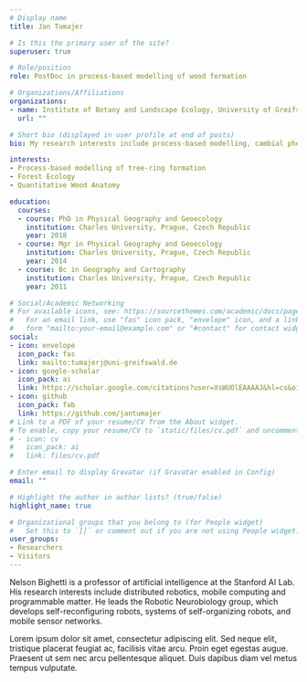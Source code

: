 ```yaml
---
# Display name
title: Jan Tumajer

# Is this the primary user of the site?
superuser: true

# Role/position
role: PostDoc in process-based modelling of wood formation

# Organizations/Affiliations
organizations:
- name: Institute of Botany and Landscape Ecology, University of Greifswald
  url: ""

# Short bio (displayed in user profile at end of posts)
bio: My research interests include process-based modelling, cambial phenology and forest ecology.

interests:
- Process-based modelling of tree-ring formation
- Forest Ecology
- Quantitative Wood Anatomy

education:
  courses:
  - course: PhD in Physical Geography and Geoecology
    institution: Charles University, Prague, Czech Republic
    year: 2018
  - course: Mgr in Physical Geography and Geoecology
    institution: Charles University, Prague, Czech Republic
    year: 2014
  - course: Bc in Geography and Cartography
    institution: Charles University, Prague, Czech Republic
    year: 2011

# Social/Academic Networking
# For available icons, see: https://sourcethemes.com/academic/docs/page-builder/#icons
#   For an email link, use "fas" icon pack, "envelope" icon, and a link in the
#   form "mailto:your-email@example.com" or "#contact" for contact widget.
social:
- icon: envelope
  icon_pack: fas
  link: mailto:tumajerj@uni-greifswald.de
- icon: google-scholar
  icon_pack: ai
  link: https://scholar.google.com/citations?user=XsWUOlEAAAAJ&hl=cs&oi=sra
- icon: github
  icon_pack: fab
  link: https://github.com/jantumajer
# Link to a PDF of your resume/CV from the About widget.
# To enable, copy your resume/CV to `static/files/cv.pdf` and uncomment the lines below.
# - icon: cv
#   icon_pack: ai
#   link: files/cv.pdf

# Enter email to display Gravatar (if Gravatar enabled in Config)
email: ""

# Highlight the author in author lists? (true/false)
highlight_name: true

# Organizational groups that you belong to (for People widget)
#   Set this to `[]` or comment out if you are not using People widget.
user_groups:
- Researchers
- Visitors
---
```


Nelson Bighetti is a professor of artificial intelligence at the Stanford AI Lab. His research interests include distributed robotics, mobile computing and programmable matter. He leads the Robotic Neurobiology group, which develops self-reconfiguring robots, systems of self-organizing robots, and mobile sensor networks.

Lorem ipsum dolor sit amet, consectetur adipiscing elit. Sed neque elit, tristique placerat feugiat ac, facilisis vitae arcu. Proin eget egestas augue. Praesent ut sem nec arcu pellentesque aliquet. Duis dapibus diam vel metus tempus vulputate.
